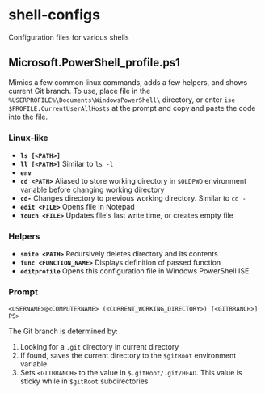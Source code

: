 # shell-configs
Configuration files for various shells

## Microsoft.PowerShell_profile.ps1
Mimics a few common linux commands, adds a few helpers, and shows current Git branch.
To use, place file in the `%USERPROFILE%\Documents\WindowsPowerShell\` directory, or enter `ise $PROFILE.CurrentUserAllHosts` at the prompt and copy and paste the code into the file.

### Linux-like
* **`ls [<PATH>]`**
* **`ll [<PATH>]`** Similar to `ls -l`
* **`env`**
* **`cd <PATH>`** Aliased to store working directory in `$OLDPWD` environment variable before changing working directory
* **`cd-`** Changes directory to previous working directory. Similar to `cd -`
* **`edit <FILE>`** Opens file in Notepad
* **`touch <FILE>`** Updates file's last write time, or creates empty file

### Helpers
* **`smite <PATH>`** Recursively deletes directory and its contents
* **`func <FUNCTION_NAME>`** Displays definition of passed function
* **`editprofile`** Opens this configuration file in Windows PowerShell ISE

### Prompt
```
<USERNAME>@<COMPUTERNAME> (<CURRENT_WORKING_DIRECTORY>) [<GITBRANCH>]
PS>
```
The Git branch is determined by:
1) Looking for a `.git` directory in current directory
2) If found, saves the current directory to the `$gitRoot` environment variable
3) Sets `<GITBRANCH>` to the value in `$.gitRoot/.git/HEAD`. This value is sticky while in `$gitRoot` subdirectories
